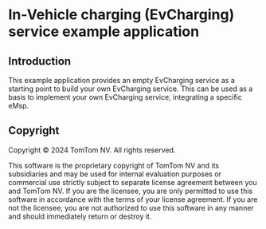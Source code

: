 # In-Vehicle charging (EvCharging) service example application

## Introduction

This example application provides an empty EvCharging service as a starting point to build your 
own EvCharging service. This can be used as a basis to implement your own EvCharging service,
integrating a specific eMsp.

## Copyright

Copyright © 2024 TomTom NV. All rights reserved.

This software is the proprietary copyright of TomTom NV and its subsidiaries and may be
used for internal evaluation purposes or commercial use strictly subject to separate
license agreement between you and TomTom NV. If you are the licensee, you are only permitted
to use this software in accordance with the terms of your license agreement. If you are
not the licensee, you are not authorized to use this software in any manner and should
immediately return or destroy it.
